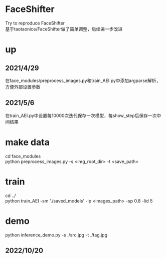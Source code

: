 # FaceShifter
Try to reproduce FaceShifter </br>
基于taotaonice/FaceShifter做了简单调整，后续进一步改进
# up 
## 2021/4/29
在face_modules/preprocess_images.py和train_AEI.py中添加argparse解析，方便外部设置参数
## 2021/5/6
在train_AEI.py中设置每10000次迭代保存一次模型，每show_step后保存一次中间结果

# make data
cd face_modules </br>
python preprocess_images.py -s <img_root_dir> -t <save_path>

# train
cd ../ </br>
python train_AEI -sm './saved_models' -ip <images_path> -sp 0.8 -lid 5

# demo
python inference_demo.py -s ./src.jpg -t ./tag.jpg


## 2022/10/20
